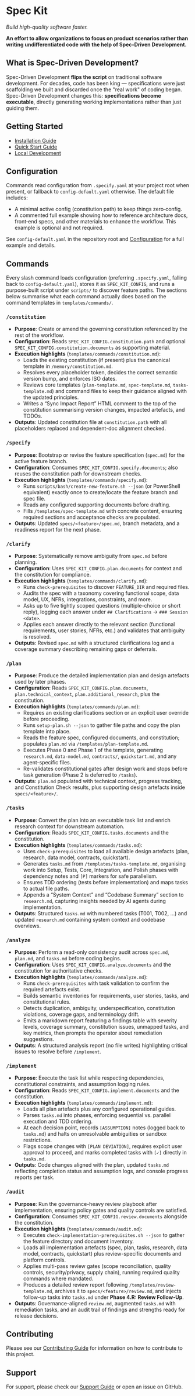 # Spec Kit

*Build high-quality software faster.*

**An effort to allow organizations to focus on product scenarios rather than writing undifferentiated code with the help of Spec-Driven Development.**

## What is Spec-Driven Development?

Spec-Driven Development **flips the script** on traditional software development. For decades, code has been king — specifications were just scaffolding we built and discarded once the "real work" of coding began. Spec-Driven Development changes this: **specifications become executable**, directly generating working implementations rather than just guiding them.

## Getting Started

- [Installation Guide](installation.md)
- [Quick Start Guide](quickstart.md)
- [Local Development](local-development.md)

## Configuration

Commands read configuration from `.specify.yaml` at your project root when present, or fallback to `config-default.yaml` otherwise. The default file includes:
- A minimal active config (constitution path) to keep things zero‑config.
- A commented full example showing how to reference architecture docs, front‑end specs, and other materials to enhance the workflow. This example is optional and not required.

See `config-default.yaml` in the repository root and [Configuration](configuration.md) for a full example and details.

## Commands

Every slash command loads configuration (preferring `.specify.yaml`, falling back to `config-default.yaml`), stores it as `SPEC_KIT_CONFIG`, and runs a purpose-built script under `scripts/` to discover feature paths. The sections below summarise what each command actually does based on the command templates in `templates/commands/`.

### `/constitution`

- **Purpose**: Create or amend the governing constitution referenced by the rest of the workflow.
- **Configuration**: Reads `SPEC_KIT_CONFIG.constitution.path` and optional `SPEC_KIT_CONFIG.constitution.documents` as supporting material.
- **Execution highlights** (`templates/commands/constitution.md`):
  - Loads the existing constitution (if present) plus the canonical template in `/memory/constitution.md`.
  - Resolves every placeholder token, decides the correct semantic version bump, and enforces ISO dates.
  - Reviews core templates (`plan-template.md`, `spec-template.md`, `tasks-template.md`) and command files to keep their guidance aligned with the updated principles.
  - Writes a “Sync Impact Report” HTML comment to the top of the constitution summarising version changes, impacted artefacts, and TODOs.
- **Outputs**: Updated constitution file at `constitution.path` with all placeholders replaced and dependent-doc alignment checked.

### `/specify`

- **Purpose**: Bootstrap or revise the feature specification (`spec.md`) for the active feature branch.
- **Configuration**: Consumes `SPEC_KIT_CONFIG.specify.documents`; also reuses the constitution path for downstream checks.
- **Execution highlights** (`templates/commands/specify.md`):
  - Runs `scripts/bash/create-new-feature.sh --json` (or PowerShell equivalent) exactly once to create/locate the feature branch and spec file.
  - Reads any configured supporting documents before drafting.
  - Fills `/templates/spec-template.md` with concrete content, ensuring required sections and acceptance checks are populated.
- **Outputs**: Updated `specs/<feature>/spec.md`, branch metadata, and a readiness report for the next phase.

### `/clarify`

- **Purpose**: Systematically remove ambiguity from `spec.md` before planning.
- **Configuration**: Uses `SPEC_KIT_CONFIG.plan.documents` for context and the constitution for compliance.
- **Execution highlights** (`templates/commands/clarify.md`):
  - Runs `check-prerequisites` to discover `FEATURE_DIR` and required files.
  - Audits the spec with a taxonomy covering functional scope, data model, UX, NFRs, integrations, constraints, and more.
  - Asks up to five tightly scoped questions (multiple-choice or short reply), logging each answer under `## Clarifications` → `### Session <date>`.
  - Applies each answer directly to the relevant section (functional requirements, user stories, NFRs, etc.) and validates that ambiguity is resolved.
- **Outputs**: Revised `spec.md` with a structured clarifications log and a coverage summary describing remaining gaps or deferrals.

### `/plan`

- **Purpose**: Produce the detailed implementation plan and design artefacts used by later phases.
- **Configuration**: Reads `SPEC_KIT_CONFIG.plan.documents`, `plan.technical_context`, `plan.additional_research`, plus the constitution.
- **Execution highlights** (`templates/commands/plan.md`):
  - Requires an existing clarifications section or an explicit user override before proceeding.
  - Runs `setup-plan.sh --json` to gather file paths and copy the plan template into place.
  - Reads the feature spec, configured documents, and constitution; populates `plan.md` via `/templates/plan-template.md`.
  - Executes Phase 0 and Phase 1 of the template, generating `research.md`, `data-model.md`, `contracts/`, `quickstart.md`, and any agent-specific files.
  - Re-validates constitutional gates after design work and stops before task generation (Phase 2 is deferred to `/tasks`).
- **Outputs**: `plan.md` populated with technical context, progress tracking, and Constitution Check results, plus supporting design artefacts inside `specs/<feature>/`.

### `/tasks`

- **Purpose**: Convert the plan into an executable task list and enrich research context for downstream automation.
- **Configuration**: Reads `SPEC_KIT_CONFIG.tasks.documents` and the constitution.
- **Execution highlights** (`templates/commands/tasks.md`):
  - Uses `check-prerequisites` to load all available design artefacts (plan, research, data model, contracts, quickstart).
  - Generates `tasks.md` from `/templates/tasks-template.md`, organising work into Setup, Tests, Core, Integration, and Polish phases with dependency notes and `[P]` markers for safe parallelism.
  - Ensures TDD ordering (tests before implementation) and maps tasks to actual file paths.
  - Appends a “System Context” and “Codebase Summary” section to `research.md`, capturing insights needed by AI agents during implementation.
- **Outputs**: Structured `tasks.md` with numbered tasks (T001, T002, …) and updated `research.md` containing system context and codebase overviews.

### `/analyze`

- **Purpose**: Perform a read-only consistency audit across `spec.md`, `plan.md`, and `tasks.md` before coding begins.
- **Configuration**: Uses `SPEC_KIT_CONFIG.analyze.documents` and the constitution for authoritative checks.
- **Execution highlights** (`templates/commands/analyze.md`):
  - Runs `check-prerequisites` with task validation to confirm the required artefacts exist.
  - Builds semantic inventories for requirements, user stories, tasks, and constitutional rules.
  - Detects duplication, ambiguity, underspecification, constitution violations, coverage gaps, and terminology drift.
  - Emits a markdown report featuring a findings table with severity levels, coverage summary, constitution issues, unmapped tasks, and key metrics, then prompts the operator about remediation suggestions.
- **Outputs**: A structured analysis report (no file writes) highlighting critical issues to resolve before `/implement`.

### `/implement`

- **Purpose**: Execute the task list while respecting dependencies, constitutional constraints, and assumption logging rules.
- **Configuration**: Reads `SPEC_KIT_CONFIG.implement.documents` and the constitution.
- **Execution highlights** (`templates/commands/implement.md`):
  - Loads all plan artefacts plus any configured operational guides.
  - Parses `tasks.md` into phases, enforcing sequential vs. parallel execution and TDD ordering.
  - At each decision point, records `[ASSUMPTION]` notes (logged back to `tasks.md`) and halts on unresolvable ambiguities or sandbox restrictions.
  - Flags scope changes with `[PLAN DEVIATION]`, requires explicit user approval to proceed, and marks completed tasks with `[✓]` directly in `tasks.md`.
- **Outputs**: Code changes aligned with the plan, updated `tasks.md` reflecting completion status and assumption logs, and console progress reports per task.

### `/audit`

- **Purpose**: Run the governance-heavy review playbook after implementation, ensuring policy gates and quality controls are satisfied.
- **Configuration**: Consumes `SPEC_KIT_CONFIG.review.documents` alongside the constitution.
- **Execution highlights** (`templates/commands/audit.md`):
  - Executes `check-implementation-prerequisites.sh --json` to gather the feature directory and document inventory.
  - Loads all implementation artefacts (spec, plan, tasks, research, data model, contracts, quickstart) plus review-specific documents and platform controls.
  - Applies multi-pass review gates (scope reconciliation, quality controls, security/privacy, supply chain), running required quality commands where mandated.
  - Produces a detailed review report following `/templates/review-template.md`, archives it to `specs/<feature>/review.md`, and injects follow-up tasks into `tasks.md` under **Phase 4.R: Review Follow-Up**.
- **Outputs**: Governance-aligned `review.md`, augmented `tasks.md` with remediation tasks, and an audit trail of findings and strengths ready for release decisions.

## Contributing

Please see our [Contributing Guide](CONTRIBUTING.md) for information on how to contribute to this project.

## Support

For support, please check our [Support Guide](SUPPORT.md) or open an issue on GitHub.

